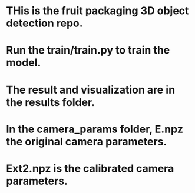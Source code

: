 # THis is the fruit packaging 3D object detection repo.
# Run the train/train.py to train the model.
# The result and visualization are in the results folder.
# In the camera_params folder, E.npz the original camera parameters.
# Ext2.npz is the calibrated camera parameters.

